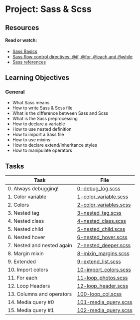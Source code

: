 # Project: Sass & Scss

## Resources

#### Read or watch:

* [Sass Basics](https://intranet.alxswe.com/rltoken/kLRkCzW0Yvkj0H6u0AxBVg)
* [Sass flow control directives: @if, @for, @each and @while](https://intranet.alxswe.com/rltoken/yQhZfQxQtH5dUc3iiTfjMQ)
* [Sass references](https://intranet.alxswe.com/rltoken/Pq23qrLxlxGpiintmVQ4zg)
## Learning Objectives

### General

* What Sass means
* How to write Sass &amp; Scss file
* What is the difference between Sass and Scss
* What is the Sass preprocessing
* How to declare a variable
* How to use nested definition
* How to import a Sass file
* How to use mixins
* How to declare extend/inheritance styles
* How to manipulate operators
## Tasks

| Task | File |
| ---- | ---- |
| 0. Always debugging! | [0-debug_log.scss](./0-debug_log.scss) |
| 1. Color variable | [1-color_variable.scss](./1-color_variable.scss) |
| 2. Colors | [2-color_variables.scss](./2-color_variables.scss) |
| 3. Nested tag | [3-nested_tag.scss](./3-nested_tag.scss) |
| 4. Nested class | [4-nested_class.scss](./4-nested_class.scss) |
| 5. Nested child | [5-nested_child.scss](./5-nested_child.scss) |
| 6. Nested hover | [6-nested_hover.scss](./6-nested_hover.scss) |
| 7. Nested and nested again | [7-nested_deeper.scss](./7-nested_deeper.scss) |
| 8. Margin mixin | [8-mixin_margins.scss](./8-mixin_margins.scss) |
| 9. Extended | [9-extend_list.scss](./9-extend_list.scss) |
| 10. Import colors | [10-import_colors.scss](./10-import_colors.scss) |
| 11. For each | [11-loop_photos.scss](./11-loop_photos.scss) |
| 12. Loop Headers | [12-loop_header.scss](./12-loop_header.scss) |
| 13. Columns and operators | [100-loop_col.scss](./100-loop_col.scss) |
| 14. Media query #0 | [101-media_query.scss](./101-media_query.scss) |
| 15. Media query #1 | [102-media_query.scss](./102-media_query.scss) |
